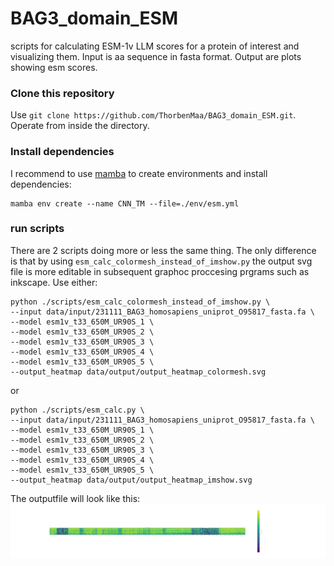 # BAG3_domain_ESM
scripts for calculating ESM-1v LLM scores for a protein of interest and visualizing them. Input is aa sequence in fasta format. Output are plots showing esm scores.

### Clone this repository
Use `git clone https://github.com/ThorbenMaa/BAG3_domain_ESM.git`. Operate from inside the directory.

### Install dependencies
I recommend to use [mamba](https://mamba.readthedocs.io/en/latest/installation.html) to create environments and install dependencies:

```
mamba env create --name CNN_TM --file=./env/esm.yml
```

### run scripts
There are 2 scripts doing more or less the same thing. The only difference is that by using `esm_calc_colormesh_instead_of_imshow.py` the output svg file is more editable in subsequent graphoc proccesing prgrams such as inkscape. Use either:
```
python ./scripts/esm_calc_colormesh_instead_of_imshow.py \
--input data/input/231111_BAG3_homosapiens_uniprot_O95817_fasta.fa \
--model esm1v_t33_650M_UR90S_1 \
--model esm1v_t33_650M_UR90S_2 \
--model esm1v_t33_650M_UR90S_3 \
--model esm1v_t33_650M_UR90S_4 \
--model esm1v_t33_650M_UR90S_5 \
--output_heatmap data/output/output_heatmap_colormesh.svg
```

or
```
python ./scripts/esm_calc.py \
--input data/input/231111_BAG3_homosapiens_uniprot_O95817_fasta.fa \
--model esm1v_t33_650M_UR90S_1 \
--model esm1v_t33_650M_UR90S_2 \
--model esm1v_t33_650M_UR90S_3 \
--model esm1v_t33_650M_UR90S_4 \
--model esm1v_t33_650M_UR90S_5 \
--output_heatmap data/output/output_heatmap_imshow.svg
```
The outputfile will look like this:
![alt text for screen readers](data/output/output_heatmap_imshow.svg "Heatmap")
